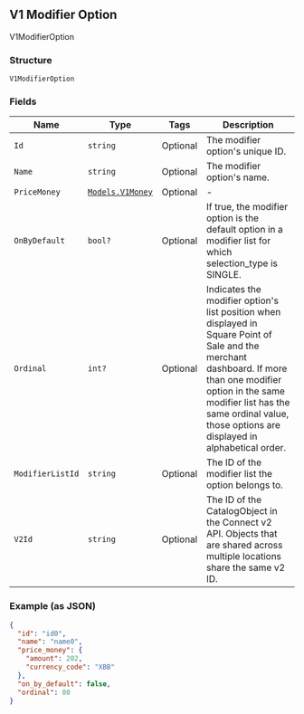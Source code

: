 ## V1 Modifier Option

V1ModifierOption

### Structure

`V1ModifierOption`

### Fields

| Name | Type | Tags | Description |
|  --- | --- | --- | --- |
| `Id` | `string` | Optional | The modifier option's unique ID. |
| `Name` | `string` | Optional | The modifier option's name. |
| `PriceMoney` | [`Models.V1Money`](/doc/models/v1-money.md) | Optional | - |
| `OnByDefault` | `bool?` | Optional | If true, the modifier option is the default option in a modifier list for which selection_type is SINGLE. |
| `Ordinal` | `int?` | Optional | Indicates the modifier option's list position when displayed in Square Point of Sale and the merchant dashboard. If more than one modifier option in the same modifier list has the same ordinal value, those options are displayed in alphabetical order. |
| `ModifierListId` | `string` | Optional | The ID of the modifier list the option belongs to. |
| `V2Id` | `string` | Optional | The ID of the CatalogObject in the Connect v2 API. Objects that are shared across multiple locations share the same v2 ID. |

### Example (as JSON)

```json
{
  "id": "id0",
  "name": "name0",
  "price_money": {
    "amount": 202,
    "currency_code": "XBB"
  },
  "on_by_default": false,
  "ordinal": 80
}
```

